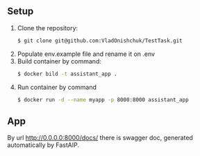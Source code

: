 ## Setup 

1. Clone the repository:
    ```sh
    $ git clone git@github.com:VladOnishchuk/TestTask.git
    ```
2. Populate env.example file and rename it on .env
3. Build container by command:
    ```sh
    $ docker bild -t assistant_app .
    ```
4. Run container by command
    ```sh
    $ docker run -d --name myapp -p 8000:8000 assistant_app
    ```
   

## App
By url http://0.0.0.0:8000/docs/ there is swagger doc, generated automatically by FastAIP.


